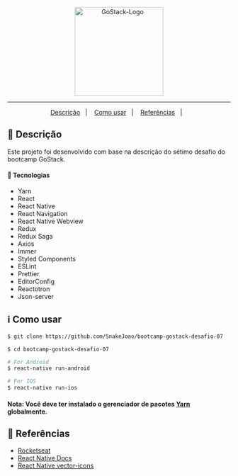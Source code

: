 <p align="center">
  <img alt="GoStack-Logo" src="https://rocketseat-cdn.s3-sa-east-1.amazonaws.com/bootcamp-header.png" width="200px"/>
</p>

---

<p align="center">
  <a href="#page_with_curl-descrição">Descrição</a>&nbsp;&nbsp;&nbsp;|&nbsp;&nbsp;&nbsp;
  <a href="#information_source-como-usar">Como usar</a>&nbsp;&nbsp;&nbsp;|&nbsp;&nbsp;&nbsp;
  <a href="#blue_book-referências">Referências</a>&nbsp;&nbsp;&nbsp;|&nbsp;&nbsp;&nbsp;
</p>

## :page_with_curl: Descrição

Este projeto foi desenvolvido com base na descrição do sétimo desafio do bootcamp GoStack.

#### :rocket: Tecnologias

- Yarn
- React
- React Native
- React Navigation
- React Native Webview
- Redux
- Redux Saga
- Axios
- Immer
- Styled Components
- ESLint
- Prettier
- EditorConfig
- Reactotron
- Json-server

## :information_source: Como usar

```bash
$ git clone https://github.com/SnakeJoao/bootcamp-gostack-desafio-07

$ cd bootcamp-gostack-desafio-07

# For Android
$ react-native run-android

# For IOS
$ react-native run-ios
```

#### Nota: Você deve ter instalado o gerenciador de pacotes [Yarn](https://yarnpkg.com/) globalmente.

## :blue_book: Referências

- [Rocketseat](https://docs.rocketseat.dev/)
- [React Native Docs](https://facebook.github.io/react-native/)
- [React Native vector-icons](https://github.com/oblador/react-native-vector-icons)
